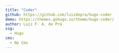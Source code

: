 ```yaml
---
title: "Coder"
github: https://github.com/luizdepra/hugo-coder
demo: https://themes.gohugo.io/theme/hugo-coder/
author: Luiz F. A. de Prá
ssg:
  - Hugo
cms:
  - No Cms
---
```

